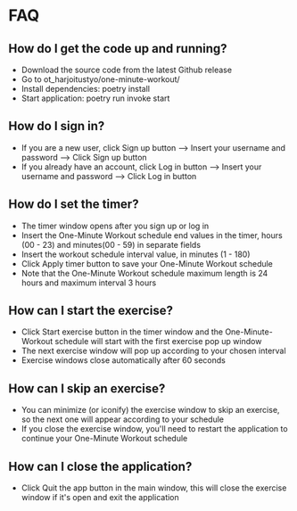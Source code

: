 # FAQ

## How do I get the code up and running?

- Download the source code from the latest Github release
- Go to ot_harjoitustyo/one-minute-workout/
- Install dependencies: poetry install
- Start application: poetry run invoke start

## How do I sign in?

- If you are a new user, click Sign up button --> Insert your username and password --> Click Sign up button
- If you already have an account, click Log in button --> Insert your username and password --> Click Log in button

## How do I set the timer?

- The timer window opens after you sign up or log in
- Insert the One-Minute Workout schedule end values in the timer, hours (00 - 23) and minutes(00 - 59) in separate fields
- Insert the workout schedule interval value, in minutes (1 - 180)
- Click Apply timer button to save your One-Minute Workout schedule
- Note that the One-Minute Workout schedule maximum length is 24 hours and maximum interval 3 hours

## How can I start the exercise?

- Click Start exercise button in the timer window and the One-Minute-Workout schedule will start with the first exercise pop up window
- The next exercise window will pop up according to your chosen interval
- Exercise windows close automatically after 60 seconds

## How can I skip an exercise?

- You can minimize (or iconify) the exercise window to skip an exercise, so the next one will appear according to your schedule
- If you close the exercise window, you'll need to restart the application to continue your One-Minute Workout schedule

## How can I close the application?

- Click Quit the app button in the main window, this will close the exercise window if it's open and exit the application




